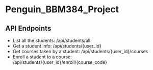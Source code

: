 # Penguin_BBM384_Project


## API Endpoints

- List all the students: /api/students/all
- Get a student info: /api/students/{user_id}
- Get courses taken by a student: /api/students/{user_id}/courses
- Enroll a student to a course: /api/students/{user_id}/enroll/{course_code}
 
